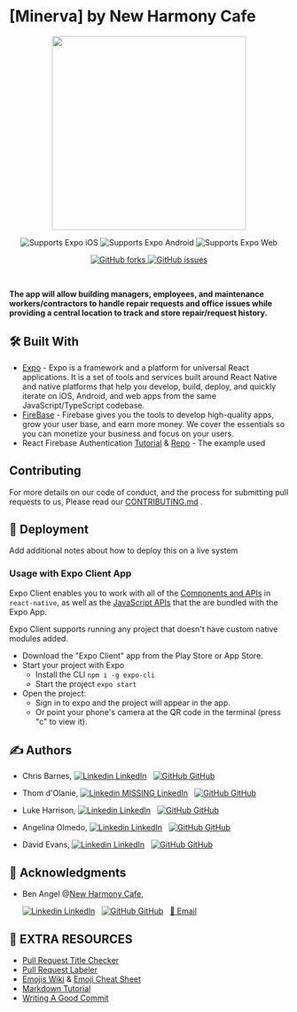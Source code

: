 # [Minerva] by New Harmony Cafe

<p align="center">
    <img width="350" height="350" src="assets/icon.png">
</p>

<p align="center">
  <p align="center">
    <!-- iOS -->
    <img alt="Supports Expo iOS" longdesc="Supports Expo iOS" src="https://img.shields.io/badge/iOS-000.svg?style=flat-square&logo=APPLE&labelColor=999999&logoColor=fff" />
    <!-- Android -->
    <img alt="Supports Expo Android" longdesc="Supports Expo Android" src="https://img.shields.io/badge/Android-000.svg?style=flat-square&logo=ANDROID&labelColor=A4C639&logoColor=fff" />
    <!-- Web -->
    <img alt="Supports Expo Web" longdesc="Supports Expo Web" src="https://img.shields.io/badge/web-000.svg?style=flat-square&logo=GOOGLE-CHROME&labelColor=4285F4&logoColor=fff" />
  </p>
  <p align="center">
    <!-- <a href="https://packagephobia.now.sh/result?p=create-react-native-app">
      <img alt="the best way to bootstrap a react native app" longdesc="the best way to create a react native app" src="https://flat.badgen.net/packagephobia/install/create-react-native-app" />
    </a> -->
    <a href="https://GitHub.com/ChrisBarnes7404/new-harmony-cafe/network/">
      <img alt="GitHub forks" longdesc="GitHub forks" src="https://img.shields.io/github/forks/ChrisBarnes7404/new-harmony-cafe.svg?style=social&label=Forks&maxAge=2592000" />
    </a>
    <!-- [![GitHub forks](https://img.shields.io/github/forks/ChrisBarnes7404/new-harmony-cafe.svg?style=social&label=Forks&maxAge=2592000)](https://GitHub.com/ChrisBarnes7404/new-harmony-cafe/network/) -->
    <a href="https://GitHub.com/ChrisBarnes7404/new-harmony-cafe/issues/">
      <img alt="GitHub issues" longdesc="GitHub issues" src="https://img.shields.io/github/issues/ChrisBarnes7404/new-harmony-cafe.svg?style=social&label=Issues&maxAge=2592000" />
    </a>
    <!-- [![GitHub](https://img.shields.io/github/issues/ChrisBarnes7404/new-harmony-cafe.svg?style=social&label=Issues&maxAge=2592000)](https://github.com/ChrisBarnes7404/new-harmony-cafe/issues) -->
  </p>

  <br />

  <b>The app will allow building managers, employees, and maintenance workers/contractors to handle repair requests and office issues while providing a central location to track and store repair/request history.</b>

</p>

## 🛠️ Built With

<!-- - [React-Native](https://reactnative.dev/docs/tutorial.html) - React Native is like React, but it uses native components instead of web components as building blocks. So to understand the basic structure of a React Native app, you need to understand some of the basic React concepts, like JSX, components, `state`, and `props`. -->
- [Expo](https://docs.expo.io) - Expo is a framework and a platform for universal React applications. It is a set of tools and services built around React Native and native platforms that help you develop, build, deploy, and quickly iterate on iOS, Android, and web apps from the same JavaScript/TypeScript codebase.
- [FireBase](https://firebase.google.com/docs?authuser=0) - Firebase gives you the tools to develop high-quality apps, grow your user base, and earn more money. We cover the essentials so you can monetize your business and focus on your users.
- React Firebase Authentication [Tutorial](https://www.robinwieruch.de/complete-firebase-authentication-react-tutorial) & [Repo](https://github.com/the-road-to-react-with-firebase/react-firebase-authentication.git) - The example used

<!-- - [Expo React-Native-App Tutorial](https://github.com/expo/create-react-native-app) - The example used -->

## Contributing

For more details on our code of conduct, and the process for submitting pull requests to us, Please read our [CONTRIBUTING.md](CONTRIBUTING.md) .

## :rocket: Deployment

Add additional notes about how to deploy this on a live system

### Usage with Expo Client App

Expo Client enables you to work with all of the [Components and APIs](https://facebook.github.io/react-native/docs/getting-started.html) in `react-native`, as well as the [JavaScript APIs](https://docs.expo.io/versions/latest/sdk/index.html) that the are bundled with the Expo App.

Expo Client supports running any project that doesn't have custom native modules added.

- Download the "Expo Client" app from the Play Store or App Store.
- Start your project with Expo
  - Install the CLI `npm i -g expo-cli`
  - Start the project `expo start`
- Open the project:
  - Sign in to expo and the project will appear in the app.
  - Or point your phone's camera at the QR code in the terminal (press "c" to view it).

## :writing_hand: Authors

- Chris Barnes,
[![Linkedin](https://i.stack.imgur.com/gVE0j.png) LinkedIn](https://www.linkedin.com/in/chrisbarnes2000/)
&nbsp;
[![GitHub](https://i.stack.imgur.com/tskMh.png) GitHub](https://github.com/ChrisBarnes7404)

- Thom d'Olanie,
[![Linkedin](https://i.stack.imgur.com/gVE0j.png) MISSING LinkedIn](https://www.linkedin.com/in/--)
&nbsp;
[![GitHub](https://i.stack.imgur.com/tskMh.png) GitHub](https://github.com/PudgyElderGod)

- Luke Harrison,
[![Linkedin](https://i.stack.imgur.com/gVE0j.png) LinkedIn](https://www.linkedin.com/in/lukazdane/)
&nbsp;
[![GitHub](https://i.stack.imgur.com/tskMh.png) GitHub](https://github.com/LukazDane)

- Angelina Olmedo,
[![Linkedin](https://i.stack.imgur.com/gVE0j.png) LinkedIn](https://www.linkedin.com/in/angelinaolmedo/)
&nbsp;
[![GitHub](https://i.stack.imgur.com/tskMh.png) GitHub](https://github.com/angelinaolmedo7)

- David Evans,
[![Linkedin](https://i.stack.imgur.com/gVE0j.png) LinkedIn](https://www.linkedin.com/in/david-a-e/)
&nbsp;
[![GitHub](https://i.stack.imgur.com/tskMh.png) GitHub](https://github.com/Evansdava)

<!-- ### [Project Features & Scoring](./PROGRESS.md) -->

## :pray: Acknowledgments

- Ben Angel @[New Harmony Cafe](https://www.newharmonycafe.com/),

    [![Linkedin](https://i.stack.imgur.com/gVE0j.png) LinkedIn](https://www.linkedin.com/in/bangel/)
    &nbsp;
    [![GitHub](https://i.stack.imgur.com/tskMh.png) GitHub](https://github.com/TalkativeTree)
    &nbsp;
    [:e-mail: Email](mailto:ben@newharmonycafe.com)

<!-- ## :pencil: License

This project is licensed under the MIT License - see the [LICENSE.md](LICENSE.md) file for details -->

## :book: EXTRA RESOURCES

- [Pull Request Title Checker](https://github.com/marketplace/actions/pr-title-checker)
- [Pull Request Labeler](https://github.com/marketplace/actions/labeler)
- [Emojis Wiki](https://emojis.wiki/) & [Emoji Cheat Sheet](https://www.webfx.com/tools/emoji-cheat-sheet/)
- [Markdown Tutorial](https://agea.github.io/tutorial.md/)
- [Writing A Good Commit](https://chris.beams.io/posts/git-commit/)
<!-- - [Commit Template](https://thoughtbot.com/blog/better-commit-messages-with-a-gitmessage-template) -->
<!-- - [Customizing Git Configuration](https://git-scm.com/book/en/v2/Customizing-Git-Git-Configuration) -->
<!-- - List of Github Badges [1](https://github.com/ClydeDz/emoji-badges-vscode/blob/master/list-of-badges.md) & [2](https://github.com/Naereen/badges) -->
